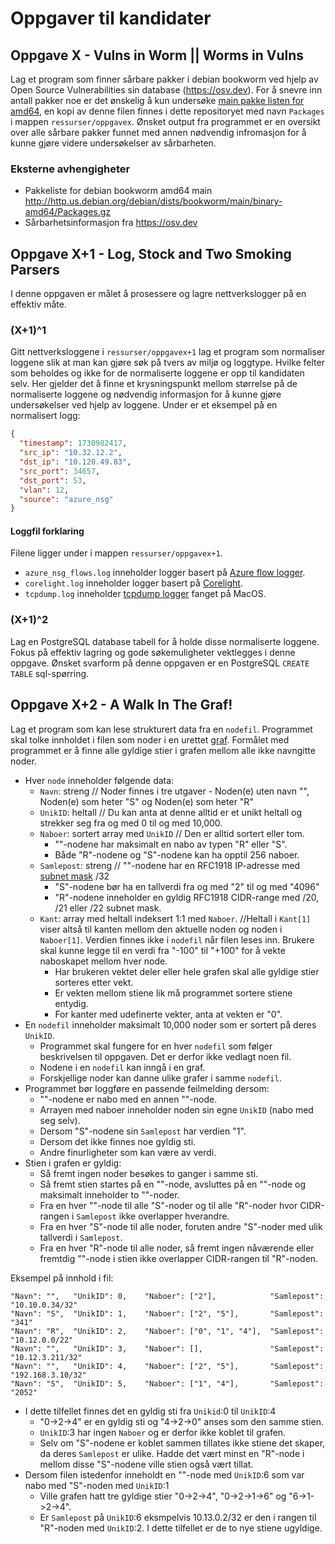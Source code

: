 # Oppgaver til kandidater

## Oppgave X - Vulns in Worm || Worms in Vulns

Lag et program som finner sårbare pakker i debian bookworm ved hjelp av Open Source Vulnerabilities sin
database (https://osv.dev). For å snevre inn antall pakker noe er det ønskelig å kun undersøke
[main pakke listen for amd64](http://http.us.debian.org/debian/dists/bookworm/main/binary-amd64/Packages.gz),
en kopi av denne filen finnes i dette repositoryet med navn `Packages` i mappen `ressurser/oppgavex`.
Ønsket output fra programmet er en oversikt over alle sårbare pakker funnet med annen nødvendig infromasjon
for å kunne gjøre videre undersøkelser av sårbarheten.

### Eksterne avhengigheter

- Pakkeliste for debian bookworm amd64 main http://http.us.debian.org/debian/dists/bookworm/main/binary-amd64/Packages.gz
- Sårbarhetsinformasjon fra https://osv.dev

## Oppgave X+1 - Log, Stock and Two Smoking Parsers

I denne oppgaven er målet å prosessere og lagre nettverkslogger på en effektiv måte.

### (X+1)^1

Gitt nettverksloggene i `ressurser/oppgavex+1` lag et program som
normaliser loggene slik at man kan gjøre søk på tvers av miljø og loggtype.
Hvilke felter som beholdes og ikke for de normaliserte loggene er opp til
kandidaten selv. Her gjelder det å finne et krysningspunkt mellom
størrelse på de normaliserte loggene og nødvendig informasjon for
å kunne gjøre undersøkelser ved hjelp av loggene.
Under er et eksempel på en normalisert logg:

```json
{
  "timestamp": 1730982417,
  "src_ip": "10.32.12.2",
  "dst_ip": "10.120.49.83",
  "src_port": 34657,
  "dst_port": 53,
  "vlan": 12,
  "source": "azure_nsg"
}
```

#### Loggfil forklaring

Filene ligger under i mappen `ressurser/oppgavex+1`.

- `azure_nsg_flows.log` inneholder logger basert på [Azure flow logger](https://learn.microsoft.com/en-us/azure/network-watcher/nsg-flow-logs-overview).
- `corelight.log` inneholder logger basert på [Corelight](https://github.com/corelight/zeek-cheatsheets/blob/master/Corelight-Zeek-Cheatsheets-3.0.4.pdf).
- `tcpdump.log` inneholder [tcpdump logger](https://www.tcpdump.org) fanget på MacOS.

### (X+1)^2

Lag en PostgreSQL database tabell for å holde disse normaliserte loggene. Fokus på effektiv lagring
og gode søkemuligheter vektlegges i denne oppgave. Ønsket svarform på denne oppgaven er en
PostgreSQL `CREATE TABLE` sql-spørring.

## Oppgave X+2 - A Walk In The Graf!

Lag et program som kan lese strukturert data fra en `nodefil`. Programmet skal tolke innholdet i filen som noder i en urettet [graf](https://no.wikipedia.org/wiki/Grafteori). Formålet med programmet er å finne alle gyldige stier i grafen mellom alle ikke navngitte noder.

- Hver `node` inneholder følgende data:
  - `Navn`: streng // Noder finnes i tre utgaver - Noden(e) uten navn "", Noden(e) som heter "S" og Noden(e) som heter "R"
  - `UnikID`: heltall // Du kan anta at denne alltid er et unikt heltall og strekker seg fra og med 0 til og med 10,000.
  - `Naboer`: sortert array med `UnikID` // Den er alltid sortert eller tom.
    - ""-nodene har maksimalt en nabo av typen "R" eller "S".
    - Både "R"-nodene og "S"-nodene kan ha opptil 256 naboer.
  - `Samlepost`: streng // ""-nodene har en RFC1918 IP-adresse med [subnet mask](https://en.wikipedia.org/wiki/Subnet) /32
    - "S"-nodene bør ha en tallverdi fra og med "2" til og med "4096"
    - "R"-nodene inneholder en gyldig RFC1918 CIDR-range med /20, /21 eller /22 subnet mask.
  - `Kant`: array med heltall indeksert 1:1 med `Naboer`. //Heltall i `Kant[1]` viser altså til kanten mellom den aktuelle noden og noden i
    `Naboer[1]`. Verdien finnes ikke i `nodefil` når filen leses inn. Brukere skal kunne legge til en verdi fra "-100" til "+100" for å vekte
    naboskapet mellom hver node.
    - Har brukeren vektet deler eller hele grafen skal alle gyldige stier sorteres etter vekt.
    - Er vekten mellom stiene lik må programmet sortere stiene entydig.
    - For kanter med udefinerte vekter, anta at vekten er "0".
- En `nodefil` inneholder maksimalt 10,000 noder som er sortert på deres `UnikID`.
  - Programmet skal fungere for en hver `nodefil` som følger beskrivelsen til oppgaven. Det er derfor ikke vedlagt noen fil.
  - Nodene i en `nodefil` kan inngå i en graf.
  - Forskjellige noder kan danne ulike grafer i samme `nodefil`.
- Programmet bør loggføre en passende feilmelding dersom:
  - ""-nodene er nabo med en annen ""-node.
  - Arrayen med naboer inneholder noden sin egne `UnikID` (nabo med seg selv).
  - Dersom "S"-nodene sin `Samlepost` har verdien "1".
  - Dersom det ikke finnes noe gyldig sti.
  - Andre finurligheter som kan være av verdi.
- Stien i grafen er gyldig:
  - Så fremt ingen noder besøkes to ganger i samme sti.
  - Så fremt stien startes på en ""-node, avsluttes på en ""-node og maksimalt inneholder to ""-noder.
  - Fra en hver ""-node til alle "S"-noder og til alle "R"-noder hvor CIDR-rangen i `Samlepost` ikke overlapper hverandre.
  - Fra en hver "S"-node til alle noder, foruten andre "S"-noder med ulik tallverdi i `Samlepost`.
  - Fra en hver "R"-node til alle noder, så fremt ingen nåværende eller fremtdig ""-node i stien ikke overlapper CIDR-rangen til "R"-noden.

Eksempel på innhold i fil:

```
"Navn": "",   "UnikID": 0,    "Naboer": ["2"],            "Samlepost": "10.10.0.34/32"
"Navn": "S",  "UnikID": 1,    "Naboer": ["2", "5"],       "Samlepost": "341"
"Navn": "R",  "UnikID": 2,    "Naboer": ["0", "1", "4"],  "Samlepost": "10.12.0.0/22"
"Navn": "",   "UnikID": 3,    "Naboer": [],               "Samlepost": "10.12.3.211/32"
"Navn": "",   "UnikID": 4,    "Naboer": ["2", "5"],       "Samlepost": "192.168.3.10/32"
"Navn": "S",  "UnikID": 5,    "Naboer": ["1", "4"],       "Samlepost": "2052"
```

- I dette tilfellet finnes det en gyldig sti fra `Unikid`:0 til `UnikID`:4
  - "0->2->4" er en gyldig sti og "4->2->0" anses som den samme stien.
  - `UnikID`:3 har ingen `Naboer` og er derfor ikke koblet til grafen.
  - Selv om "S"-nodene er koblet sammen tillates ikke stiene det skaper, da deres `Samlepost` er ulike. Hadde det vært minst en "R"-node i mellom disse "S"-nodene ville stien også vært tillat.
- Dersom filen istedenfor inneholdt en ""-node med `UnikID`:6 som var nabo med "S"-noden med `UnikID`:1
  - Ville grafen hatt tre gyldige stier "0->2->4", "0->2->1->6" og "6->1->2->4".
  - Er `Samlepost` på `UnikID`:6 eksmpelvis 10.13.0.2/32 er den i rangen til "R"-noden med `UnikID`:2. I dette tilfellet er de to nye stiene ugyldige.
